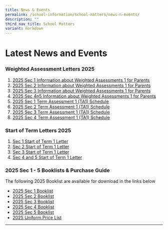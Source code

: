 ```yaml
---
title: News & Events
permalink: /school-information/school-matters/news-n-events/
description: ""
third_nav_title: School Matters
variant: markdown
---
```

# Latest News and Events

### Weighted Assessment Letters 2025
1. [2025 Sec 1 Information about Weighted Assessments 1 for Parents](/files/Level%20Matters/S1/2025__Letter_to_parents_WA_Sec_1.pdf)
2. [2025 Sec 2 Information about Weighted Assessments 1 for Parents](/files/Level%20Matters/S2/2025__Letter_to_parents_WA_Sec_2.pdf)
3. [2025 Sec 3 Information about Weighted Assessments 1 for Parents](/files/Level%20Matters/S3/2025__Letter_to_parents_WA_Sec_3.pdf)
4. [2025 Sec 4n5 Information about Weighted Assessments 1 for Parents](/files/Level%20Matters/S4n5/2025__Letter_to_parents_WA_Sec_4n5.pdf)
5. [2025 Sec 1 Term Assessment 1 (TA1) Schedule](/files/Examination%20Timetables/2025%20Exam%20Timetables/Term%20Assessments/Sec_1_TA1_Schedule.pdf)
6.  [2025 Sec 2 Term Assessment 1 (TA1) Schedule](/files/Examination%20Timetables/2025%20Exam%20Timetables/Term%20Assessments/Sec_2_TA1_Schedule.pdf)
7.   [2025 Sec 3 Term Assessment 1 (TA1) Schedule](/files/Examination%20Timetables/2025%20Exam%20Timetables/Term%20Assessments/Sec_3_TA1_Schedule.pdf)
8.    [2025 Sec 4 Term Assessment 1 (TA1) Schedule](/files/Examination%20Timetables/2025%20Exam%20Timetables/Term%20Assessments/Sec_4_TA1_Schedule.pdf)


### Start of Term Letters 2025

1. [Sec 1 Start of Term 1 Letter](/files/Level%20Matters/S1/2025_S1_Start_of_Term_1_Letter.pdf)
2. [Sec 2 Start of Term 1 Letter](/files/Level%20Matters/S2/2025_S2_Start_of_Term_1_Letter.pdf)
3. [Sec 3 Start of Term 1 Letter](/files/Level%20Matters/S3/2025_S3_Start_of_Term_1_Letter.pdf)
4. [Sec 4 and 5 Start of Term 1 Letter](/files/Level%20Matters/S4n5/2025_S45_Start_of_Term_1_Letter.pdf)


### 2025 Sec 1 - 5 Booklists &amp; Purchase Guide

The following 2025 Booklist are available for download in the links below
* [2025 Sec 1 Booklist](/files/Book%20Lists/2025/S1_Booklist_2025.pdf)
* [2025 Sec 2 Booklist](/files/Book%20Lists/2025/S2_Booklist_2025.pdf)
* [2025 Sec 3 Booklist](/files/Book%20Lists/2025/S3_Booklist_2025.pdf)
* [2025 Sec 4 Booklist](/files/Book%20Lists/2025/S4_Booklist_2025.pdf)
* [2025 Sec 5 Booklist](/files/Book%20Lists/2025/S5_Booklist_2025.pdf)
* [2025 Uniform Price List](/files/Book%20Lists/2025/Bowen_Sec_Uniform_Price_List.pdf)



<hr>
